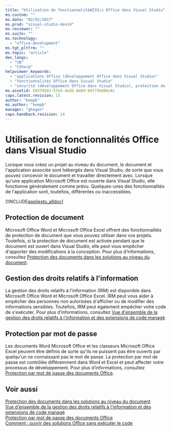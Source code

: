 ```yaml
---
title: "Utilisation de fonctionnalit&#233;s Office dans Visual Studio"
ms.custom: ""
ms.date: "02/02/2017"
ms.prod: "visual-studio-dev14"
ms.reviewer: ""
ms.suite: ""
ms.technology: 
  - "office-development"
ms.tgt_pltfrm: ""
ms.topic: "article"
dev_langs: 
  - "VB"
  - "CSharp"
helpviewer_keywords: 
  - "applications Office (développement Office dans Visual Studio)"
  - "fonctionnalités Office dans Visual Studio"
  - "sécurité (développement Office dans Visual Studio), protection du document"
ms.assetid: 593fd583-57e5-4ed5-8489-89f73b886c6c
caps.latest.revision: 15
author: "kempb"
ms.author: "kempb"
manager: "ghogen"
caps.handback.revision: 14
---
```

# Utilisation de fonctionnalit&#233;s Office dans Visual Studio
  Lorsque vous créez un projet au niveau du document, le document et l'application associée sont hébergés dans Visual Studio, de sorte que vous pouvez concevoir le document et travailler directement avec.  Lorsque qu'une application Microsoft Office est ouverte dans Visual Studio, elle fonctionne généralement comme prévu.  Quelques\-unes des fonctionnalités de l'application sont, toutefois, différentes ou inaccessibles.  
  
 [!INCLUDE[appliesto_alldoc](../vsto/includes/appliesto-alldoc-md.md)]  
  
## Protection de document  
 Microsoft Office Word et Microsoft Office Excel offrent des fonctionnalités de protection de document que vous pouvez utiliser dans vos projets.  Toutefois, si la protection de document est activée pendant que le document est ouvert dans Visual Studio, elle peut vous empêcher d'apporter des modifications à la conception.  Pour plus d’informations, consultez [Protection des documents dans les solutions au niveau du document](../vsto/document-protection-in-document-level-solutions.md).  
  
## Gestion des droits relatifs à l'information  
 La gestion des droits relatifs à l'information \(IRM\) est disponible dans Microsoft Office Word et Microsoft Office Excel.  IRM peut vous aider à empêcher des personnes non autorisées d'afficher ou de modifier des informations sensibles.  Toutefois, IRM peut également empêcher votre code de s'exécuter.  Pour plus d’informations, consultez [Vue d'ensemble de la gestion des droits relatifs à l'information et des extensions de code managé](../vsto/information-rights-management-and-managed-code-extensions-overview.md).  
  
## Protection par mot de passe  
 Les documents Word Microsoft Office et les classeurs Microsoft Office Excel peuvent être définis de sorte qu'ils ne puissent pas être ouverts par quelqu'un ne connaissant pas le mot de passe.  La protection par mot de passe est contrôlée différemment dans Word et Excel et peut affecter votre processus de développement.  Pour plus d’informations, consultez [Protection par mot de passe des documents Office](../vsto/password-protection-on-office-documents.md).  
  
## Voir aussi  
 [Protection des documents dans les solutions au niveau du document](../vsto/document-protection-in-document-level-solutions.md)   
 [Vue d'ensemble de la gestion des droits relatifs à l'information et des extensions de code managé](../vsto/information-rights-management-and-managed-code-extensions-overview.md)   
 [Protection par mot de passe des documents Office](../vsto/password-protection-on-office-documents.md)   
 [Comment : ouvrir des solutions Office sans exécuter le code](../vsto/how-to-open-office-solutions-without-running-code.md)  
  
  